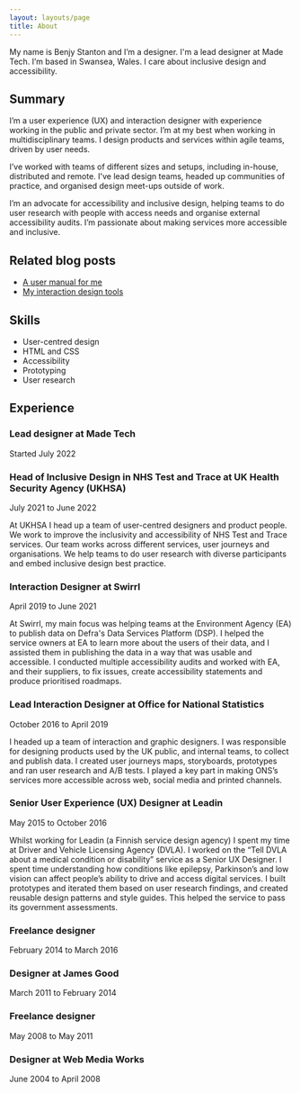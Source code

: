 ```yaml
---
layout: layouts/page
title: About
---
```


My name is Benjy Stanton and I’m a designer. I'm a lead designer at Made Tech. I’m based in Swansea, Wales. I care about inclusive design and accessibility.

## Summary

I’m a user experience (UX) and interaction designer with experience working in the public and private sector. I’m at my best when working in multidisciplinary teams. I design products and services within agile teams, driven by user needs.

I’ve worked with teams of different sizes and setups, including in-house, distributed and remote. I've lead design teams, headed up communities of practice, and organised design meet-ups outside of work.

I’m an advocate for accessibility and inclusive design, helping teams to do user research with people with access needs and organise external accessibility audits. I’m passionate about making services more accessible and inclusive.

## Related blog posts

- [A user manual for me](/blog/a-user-manual-for-me-version-3/)
- [My interaction design tools](/blog/my-interaction-design-tools-version-3/)

## Skills

- User-centred design
- HTML and CSS
- Accessibility
- Prototyping
- User research

## Experience

###  Lead designer at Made Tech
Started July 2022

### Head of Inclusive Design in NHS Test and Trace at UK Health Security Agency (UKHSA)
July 2021 to June 2022

At UKHSA I head up a team of user-centred designers and product people. We work to improve the inclusivity and accessibility of NHS Test and Trace services. Our team works across different services, user journeys and organisations. We help teams to do user research with diverse participants and embed inclusive design best practice.

### Interaction Designer at Swirrl
April 2019 to June 2021

At Swirrl, my main focus was helping teams at the Environment Agency (EA) to publish data on Defra's Data Services Platform (DSP). I helped the service owners at EA to learn more about the users of their data, and I assisted them in publishing the data in a way that was usable and accessible. I conducted multiple accessibility audits and worked with EA, and their suppliers, to fix issues, create accessibility statements and produce prioritised roadmaps.

### Lead Interaction Designer at Office for National Statistics
October 2016 to April 2019

I headed up a team of interaction and graphic designers. I was responsible for designing products used by the UK public, and internal teams, to collect and publish data. I created user journeys maps, storyboards, prototypes and ran user research and A/B tests. I played a key part in making ONS’s services more accessible across web, social media and printed channels.

### Senior User Experience (UX) Designer at Leadin

May 2015 to October 2016

Whilst working for Leadin (a Finnish service design agency) I spent my time at Driver and Vehicle Licensing Agency (DVLA). I worked on the “Tell DVLA about a medical condition or disability” service as a Senior UX Designer. I spent time understanding how conditions like epilepsy, Parkinson’s and low vision can affect people’s ability to drive and access digital services. I built prototypes and iterated them based on user research findings, and created reusable design patterns and style guides. This helped the service to pass its government assessments.

### Freelance designer
February 2014 to March 2016

### Designer at James Good
March 2011 to February 2014

### Freelance designer
May 2008 to May 2011

### Designer at Web Media Works
June 2004 to April 2008